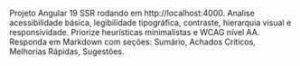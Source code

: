 Projeto Angular 19 SSR rodando em http://localhost:4000.
Analise acessibilidade básica, legibilidade tipográfica, contraste, hierarquia visual e responsividade.
Priorize heurísticas minimalistas e WCAG nível AA.
Responda em Markdown com seções: Sumário, Achados Críticos, Melhorias Rápidas, Sugestões.
